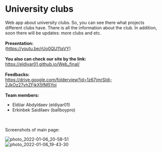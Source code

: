 # University clubs
Web app about university clubs. So, you can see there what projects different clubs have. 
There is all the information about the club. In addition, soon there will be updates: more clubs and etc.
</br>
</br>
**Presentation:**
</br>
(https://youtu.be/rUo0QU11qVY)
</br>
</br>
**You also can check our site by the link:**
</br>
https://eldiyar01.github.io/Web_final/
</br>
</br>
**Feedbacks:** 
</br>
https://drive.google.com/folderview?id=1z67jmrSIdi-2JkOz27vhZFikX5fM5Yoi
</br>
</br>
**Team members:**
</br>
- Eldiiar Abdyldaev (eldiyar01)
- Erkinbek Saidilaev (ballboypro)
</br>
</br>
Screenshots of main page:

![photo_2022-01-06_20-58-51](https://user-images.githubusercontent.com/73142059/148402829-e029245e-18bd-454c-82c3-7d95316c4747.jpg)
</br>
![photo_2022-01-06_19-43-30](https://user-images.githubusercontent.com/73142059/148402845-518747af-fd3a-4eae-a31a-514ab633686e.png)
